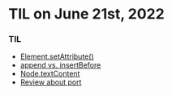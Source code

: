 # **TIL on June 21st, 2022**

### TIL
- [Element.setAttribute()](../../../Computer%20Science/Web/setattribute-06-21-2022.md)
- [append vs. insertBefore](../../../Computer%20Science/Web/append-vs-insertbefore-06-21-2022.md)
- [Node.textContent](../../../Computer%20Science/Web/textcontent-06-21-2022.md)
- [Review about port](../../../Computer%20Science/Network/port-06-21-2022.md)